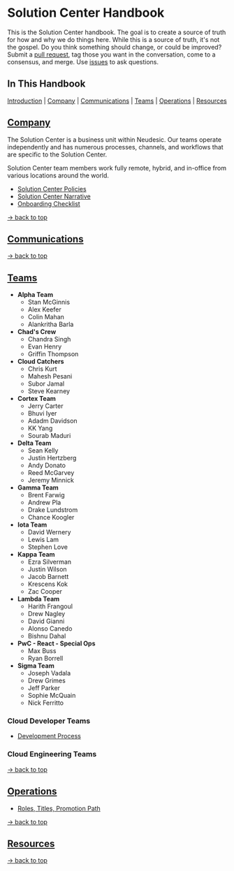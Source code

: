# Solution Center Handbook

This is the Solution Center handbook. The goal is to create a source of truth for how and why we do things here. While this is a source of truth, it's not the gospel. Do you think something should change, or could be improved? Submit a [pull request](pulls/), tag those you want in the conversation, come to a consensus, and merge. Use [issues](issues/) to ask questions.

## In This Handbook

[Introduction](#SC-handbook) | [Company](#company) | [Communications](#communications) | [Teams](#teams) | [Operations](#operations) | [Resources](#resources)

## [Company](company)

The Solution Center is a business unit within Neudesic. Our teams operate independently and has numerous processes, channels, and workflows that are specific to the Solution Center.

Solution Center team members work fully remote, hybrid, and in-office from various locations around the world.

- [Solution Center Policies](../general-information/README.md)
- [Solution Center Narrative](../general-information/narrative.md)
- [Onboarding Checklist](../../onboarding/onboarding-checklist.md)

[→ back to top](#in-this-handbook)

## [Communications](communications)

[→ back to top](#in-this-handbook)

## [Teams](teams)

- **Alpha Team**
  - Stan McGinnis
  - Alex Keefer
  - Colin Mahan
  - Alankritha Barla
- **Chad's Crew**
  - Chandra Singh
  - Evan Henry
  - Griffin Thompson
- **Cloud Catchers**
  - Chris Kurt
  - Mahesh Pesani
  - Subor Jamal
  - Steve Kearney
- **Cortex Team**
  - Jerry Carter
  - Bhuvi Iyer
  - Adadm Davidson
  - KK Yang
  - Sourab Maduri
- **Delta Team**
  - Sean Kelly
  - Justin Hertzberg
  - Andy Donato
  - Reed McGarvey
  - Jeremy Minnick
- **Gamma Team**
  - Brent Farwig
  - Andrew Pla
  - Drake Lundstrom
  - Chance Koogler
- **Iota Team**
  - David Wernery
  - Lewis Lam
  - Stephen Love
- **Kappa Team**
  - Ezra Silverman
  - Justin Wilson
  - Jacob Barnett
  - Krescens Kok
  - Zac Cooper
- **Lambda Team**
  - Harith Frangoul
  - Drew Nagley
  - David Gianni
  - Alonso Canedo
  - Bishnu Dahal
- **PwC - React - Special Ops**
  - Max Buss
  - Ryan Borrell
- **Sigma Team**
  - Joseph Vadala
  - Drew Grimes
  - Jeff Parker
  - Sophie McQuain
  - Nick Ferritto

### Cloud Developer Teams

- [Development Process](/best-practices//development-process.md)

### Cloud Engineering Teams

[→ back to top](#in-this-handbook)

## [Operations](operations)

- [Roles, Titles, Promotion Path](../roles-and-responsibilities//roles-titles-promotion.md)

[→ back to top](#in-this-handbook)

## [Resources](resources)

[→ back to top](#in-this-handbook)
